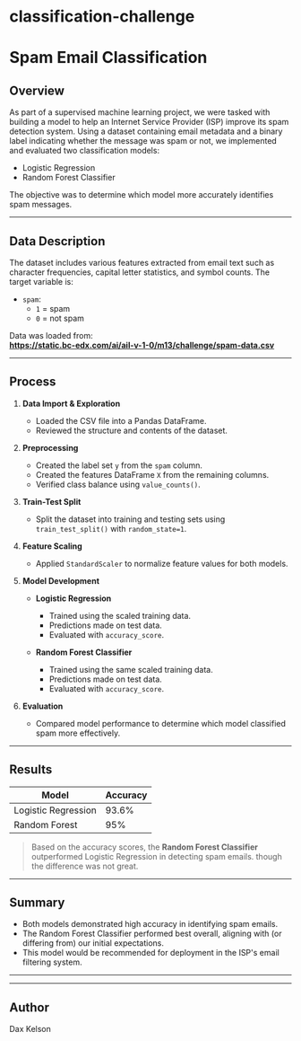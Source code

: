 # classification-challenge
# Spam Email Classification

## Overview

As part of a supervised machine learning project, we were tasked with building a model to help an Internet Service Provider (ISP) improve its spam detection system. Using a dataset containing email metadata and a binary label indicating whether the message was spam or not, we implemented and evaluated two classification models:

- Logistic Regression
- Random Forest Classifier

The objective was to determine which model more accurately identifies spam messages.

---

## Data Description

The dataset includes various features extracted from email text such as character frequencies, capital letter statistics, and symbol counts. The target variable is:

- `spam`: 
  - `1` = spam  
  - `0` = not spam

Data was loaded from:  
**https://static.bc-edx.com/ai/ail-v-1-0/m13/challenge/spam-data.csv**

---

## Process

1. **Data Import & Exploration**
   - Loaded the CSV file into a Pandas DataFrame.
   - Reviewed the structure and contents of the dataset.

2. **Preprocessing**
   - Created the label set `y` from the `spam` column.
   - Created the features DataFrame `X` from the remaining columns.
   - Verified class balance using `value_counts()`.

3. **Train-Test Split**
   - Split the dataset into training and testing sets using `train_test_split()` with `random_state=1`.

4. **Feature Scaling**
   - Applied `StandardScaler` to normalize feature values for both models.

5. **Model Development**
   - **Logistic Regression**  
     - Trained using the scaled training data.  
     - Predictions made on test data.  
     - Evaluated with `accuracy_score`.

   - **Random Forest Classifier**  
     - Trained using the same scaled training data.  
     - Predictions made on test data.  
     - Evaluated with `accuracy_score`.

6. **Evaluation**
   - Compared model performance to determine which model classified spam more effectively.

---

## Results

| Model               | Accuracy |
|--------------------|----------|
| Logistic Regression| 93.6% |
| Random Forest      | 95% |

> Based on the accuracy scores, the **Random Forest Classifier** outperformed Logistic Regression in detecting spam emails. though the difference was not great.

---

## Summary

- Both models demonstrated high accuracy in identifying spam emails.
- The Random Forest Classifier performed best overall, aligning with (or differing from) our initial expectations.
- This model would be recommended for deployment in the ISP's email filtering system.

---
---

## Author

Dax Kelson
